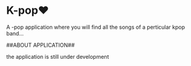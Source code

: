 # K-pop♥

A -pop application where you will find all the songs of a perticular kpop band...

##ABOUT APPLICATION##

the application is still under development

